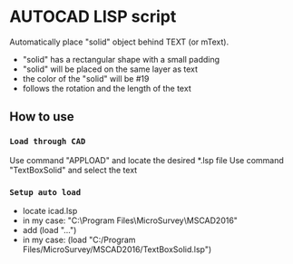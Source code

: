 # AUTOCAD LISP script

Automatically place "solid" object behind TEXT (or mText).
- "solid" has a rectangular shape with a small padding
- "solid" will be placed on the same layer as text
- the color of the "solid" will be #19
- follows the rotation and the length of the text


## How to use
### `Load through CAD`
Use command "APPLOAD" and locate the desired *.lsp file
Use command "TextBoxSolid" and select the text

### `Setup auto load`
- locate icad.lsp
- in my case: "C:\Program Files\MicroSurvey\MSCAD2016"
- add (load "...")
- in my case: (load "C:/Program Files/MicroSurvey/MSCAD2016/TextBoxSolid.lsp")
